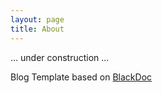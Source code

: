```yaml
---
layout: page
title: About
---
```


<p class="message">
  ... under construction ...
</p>

Blog Template based on [BlackDoc](https://github.com/karloespiritu/blackdoc)
